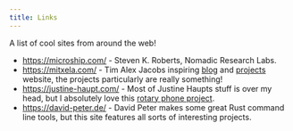 ```yaml
---
title: Links
---
```


<p>A list of cool sites from around the web!</p>

<ul>
  <li>
    <a href="https://microship.com/">https://microship.com/</a> - Steven K. Roberts, Nomadic Research Labs.
  </li>
  <li>
    <a href="https://mitxela.com/">https://mitxela.com/</a> - Tim Alex Jacobs inspiring
    <a href="https://mitxela.com/rants">blog</a> and
    <a href="https://mitxela.com/projects">projects</a> website, the projects particularly are really something!
  </li>
  <li>
    <a href="https://justine-haupt.com/">https://justine-haupt.com/</a> - Most of Justine Haupts stuff
    is over my head, but I absolutely love this <a href="https://justine-haupt.com/rotarycellphone/index.html">rotary phone project</a>.
  </li>
  <li>
    <a href="https://david-peter.de/">https://david-peter.de/</a> - David Peter makes some great
    Rust command line tools, but this site features all sorts of interesting projects.
  </li>
</ul>
